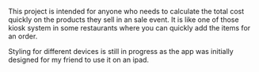 This project is intended for anyone who needs to calculate the total cost quickly on the products they sell in an sale event. It is like one of those kiosk system in some restaurants where you can quickly add the items for an order.

Styling for different devices is still in progress as the app was initially designed for my friend to use it on an ipad.